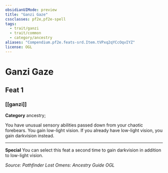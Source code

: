 ```yaml
---
obsidianUIMode: preview
title: "Ganzi Gaze"
cssclasses: pf2e,pf2e-spell
tags:
  - trait/ganzi
  - trait/common
  - category/ancestry
aliases: "Compendium.pf2e.feats-srd.Item.tVPxq2qYCcOqvIYZ"
license: OGL
---
```

# Ganzi Gaze
## Feat 1
### [[ganzi]]

**Category** ancestry; 




You have unusual sensory abilities passed down from your chaotic forebears. You gain low-light vision. If you already have low-light vision, you gain darkvision instead.

* * *

**Special** You can select this feat a second time to gain darkvision in addition to low-light vision.

*Source: Pathfinder Lost Omens: Ancestry Guide*
*OGL*